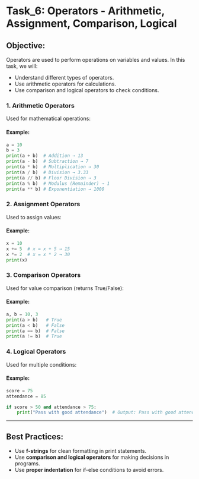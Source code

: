 # Task_6: Operators - Arithmetic, Assignment, Comparison, Logical

## Objective:
Operators are used to perform operations on variables and values. In this task, we will:

- Understand different types of operators.
- Use arithmetic operators for calculations.
- Use comparison and logical operators to check conditions.

### 1. Arithmetic Operators
Used for mathematical operations:

#### Example:
```python
a = 10
b = 3
print(a + b)  # Addition → 13
print(a - b)  # Subtraction → 7
print(a * b)  # Multiplication → 30
print(a / b)  # Division → 3.33
print(a // b) # Floor Division → 3
print(a % b)  # Modulus (Remainder) → 1
print(a ** b) # Exponentiation → 1000
```

### 2. Assignment Operators
Used to assign values:

#### Example:
```python
x = 10
x += 5  # x = x + 5 → 15
x *= 2  # x = x * 2 → 30
print(x)
```

### 3. Comparison Operators
Used for value comparison (returns True/False):

#### Example:
```python
a, b = 10, 3
print(a > b)   # True
print(a < b)   # False
print(a == b)  # False
print(a != b)  # True
```

### 4. Logical Operators
Used for multiple conditions:

#### Example:
```python
score = 75
attendance = 85

if score > 50 and attendance > 75:
    print("Pass with good attendance")  # Output: Pass with good attendance
```

---

## Best Practices:

- Use **f-strings** for clean formatting in print statements.
- Use **comparison and logical operators** for making decisions in programs.
- Use **proper indentation** for if-else conditions to avoid errors.

